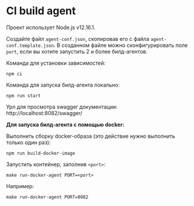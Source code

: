 # CI build agent

Проект использует Node.js v12.16.1.

Создайте файл `agent-conf.json`, скопировав его с файла `agent-conf.template.json`.
В созданном файле можно сконфигурировать поле `port`, если вы хотите запустить 2 и более билд-агентов.

Команда для установки зависимостей:
```
npm ci
```

Команда для запуска билд-агента локально:
```
npm run start
```

Урл для просмотра swagger документации: http://localhost:8082/swagger/

**Для запуска билд-агента с помощью docker:**

Выполнить сборку docker-образа (это действие нужно выполнить только один раз):
```
npm run build-docker-image
```

Запустить контейнер, заполнив `<port>`:
```
make run-docker-agent PORT=<port>
```

Например:
```
make run-docker-agent PORT=8082
```
